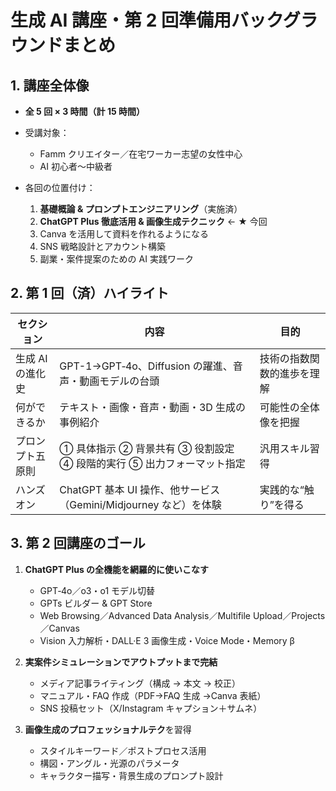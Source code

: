 # 生成 AI 講座・第 2 回準備用バックグラウンドまとめ

## 1. 講座全体像

-   **全 5 回 × 3 時間（計 15 時間）**
-   受講対象：

    -   Famm クリエイター／在宅ワーカー志望の女性中心
    -   AI 初心者〜中級者

-   各回の位置付け：

    1. **基礎概論 & プロンプトエンジニアリング**（実施済）
    2. **ChatGPT Plus 徹底活用 & 画像生成テクニック** ← ★ 今回
    3. Canva を活用して資料を作れるようになる
    4. SNS 戦略設計とアカウント構築
    5. 副業・案件提案のための AI 実践ワーク

## 2. 第 1 回（済）ハイライト

| セクション       | 内容                                                                 | 目的                       |
| ---------------- | -------------------------------------------------------------------- | -------------------------- |
| 生成 AI の進化史 | GPT-1→GPT‑4o、Diffusion の躍進、音声・動画モデルの台頭               | 技術の指数関数的進歩を理解 |
| 何ができるか     | テキスト・画像・音声・動画・3D 生成の事例紹介                        | 可能性の全体像を把握       |
| プロンプト五原則 | ① 具体指示 ② 背景共有 ③ 役割設定 ④ 段階的実行 ⑤ 出力フォーマット指定 | 汎用スキル習得             |
| ハンズオン       | ChatGPT 基本 UI 操作、他サービス（Gemini/Midjourney など）を体験     | 実践的な“触り”を得る       |

## 3. 第 2 回講座のゴール

1. **ChatGPT Plus の全機能を網羅的に使いこなす**

    - GPT‑4o／o3・o1 モデル切替
    - GPTs ビルダー & GPT Store
    - Web Browsing／Advanced Data Analysis／Multifile Upload／Projects／Canvas
    - Vision 入力解析・DALL·E 3 画像生成・Voice Mode・Memory β

2. **実案件シミュレーションでアウトプットまで完結**

    - メディア記事ライティング（構成 → 本文 → 校正）
    - マニュアル・FAQ 作成（PDF→FAQ 生成 →Canva 表紙）
    - SNS 投稿セット（X/Instagram キャプション＋サムネ）

3. **画像生成のプロフェッショナルテク**を習得
    - スタイルキーワード／ポストプロセス活用
    - 構図・アングル・光源のパラメータ
    - キャラクター描写・背景生成のプロンプト設計
